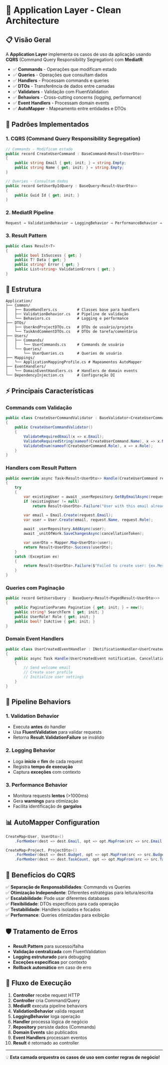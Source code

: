 # 🚀 Application Layer - Clean Architecture

## 📋 Visão Geral

A **Application Layer** implementa os casos de uso da aplicação usando **CQRS** (Command Query Responsibility Segregation) com **MediatR**:

- ✅ **Commands** - Operações que modificam estado
- ✅ **Queries** - Operações que consultam dados  
- ✅ **Handlers** - Processam commands e queries
- ✅ **DTOs** - Transferência de dados entre camadas
- ✅ **Validators** - Validação com FluentValidation
- ✅ **Behaviors** - Cross-cutting concerns (logging, performance)
- ✅ **Event Handlers** - Processam domain events
- ✅ **AutoMapper** - Mapeamento entre entidades e DTOs

## 🎯 Padrões Implementados

### **1. CQRS (Command Query Responsibility Segregation)**
```csharp
// Commands - Modificam estado
public record CreateUserCommand : BaseCommand<Result<UserDto>>
{
    public string Email { get; init; } = string.Empty;
    public string Name { get; init; } = string.Empty;
}

// Queries - Consultam dados
public record GetUserByIdQuery : BaseQuery<Result<UserDto>>
{
    public Guid Id { get; init; }
}
```

### **2. MediatR Pipeline**
```csharp
Request → ValidationBehavior → LoggingBehavior → PerformanceBehavior → Handler
```

### **3. Result Pattern**
```csharp
public class Result<T>
{
    public bool IsSuccess { get; }
    public T? Data { get; }
    public string? Error { get; }
    public List<string> ValidationErrors { get; }
}
```

## 📁 Estrutura

```
Application/
├── Common/
│   ├── BaseHandlers.cs         # Classes base para handlers
│   ├── ValidationBehavior.cs   # Pipeline de validação
│   └── Behaviors.cs            # Logging e performance
├── DTOs/
│   ├── UserAndProjectDTOs.cs   # DTOs de usuário/projeto
│   └── TaskAndCommentDTOs.cs   # DTOs de tarefa/comentário
├── Users/
│   ├── Commands/
│   │   └── UserCommands.cs     # Commands de usuário
│   └── Queries/
│       └── UserQueries.cs      # Queries de usuário
├── Mappings/
│   └── ApplicationMappingProfile.cs # Mapeamentos AutoMapper
├── EventHandlers/
│   └── DomainEventHandlers.cs  # Handlers de domain events
└── DependencyInjection.cs      # Configuração DI
```

## ⚡ Principais Características

### **Commands com Validação**
```csharp
public class CreateUserCommandValidator : BaseValidator<CreateUserCommand>
{
    public CreateUserCommandValidator()
    {
        ValidateRequiredEmail(x => x.Email);
        ValidateRequiredString(nameof(CreateUserCommand.Name), x => x.Name);
        ValidateEnum(nameof(CreateUserCommand.Role), x => x.Role);
    }
}
```

### **Handlers com Result Pattern**
```csharp
public override async Task<Result<UserDto>> Handle(CreateUserCommand request, CancellationToken cancellationToken)
{
    try
    {
        var existingUser = await _userRepository.GetByEmailAsync(request.Email);
        if (existingUser != null)
            return Result<UserDto>.Failure("User with this email already exists");

        var email = Email.Create(request.Email);
        var user = User.Create(email, request.Name, request.Role);
        
        await _userRepository.AddAsync(user);
        await _unitOfWork.SaveChangesAsync(cancellationToken);

        var userDto = Mapper.Map<UserDto>(user);
        return Result<UserDto>.Success(userDto);
    }
    catch (Exception ex)
    {
        return Result<UserDto>.Failure($"Failed to create user: {ex.Message}");
    }
}
```

### **Queries com Paginação**
```csharp
public record GetUsersQuery : BaseQuery<Result<PagedResult<UserDto>>>
{
    public PaginationParams Pagination { get; init; } = new();
    public string? SearchTerm { get; init; }
    public UserRole? Role { get; init; }
    public bool? IsActive { get; init; }
}
```

### **Domain Event Handlers**
```csharp
public class UserCreatedEventHandler : INotificationHandler<UserCreatedEvent>
{
    public async Task Handle(UserCreatedEvent notification, CancellationToken cancellationToken)
    {
        // Send welcome email
        // Create user profile
        // Initialize user settings
    }
}
```

## 🔧 Pipeline Behaviors

### **1. Validation Behavior**
- Executa **antes** do handler
- Usa **FluentValidation** para validar requests
- Retorna **Result.ValidationFailure** se inválido

### **2. Logging Behavior**
- Loga **início** e **fim** de cada request
- Registra **tempo de execução**
- Captura **exceções** com contexto

### **3. Performance Behavior**
- Monitora requests **lentos** (>1000ms)
- Gera **warnings** para otimização
- Facilita identificação de **gargalos**

## 📊 AutoMapper Configuration

```csharp
CreateMap<User, UserDto>()
    .ForMember(dest => dest.Email, opt => opt.MapFrom(src => src.Email.Value));

CreateMap<Project, ProjectDto>()
    .ForMember(dest => dest.Budget, opt => opt.MapFrom(src => src.Budget != null ? src.Budget.Amount : (decimal?)null))
    .ForMember(dest => dest.TaskCount, opt => opt.MapFrom(src => src.Tasks.Count));
```

## 🎨 Benefícios do CQRS

✅ **Separação de Responsabilidades**: Commands vs Queries  
✅ **Otimização Independente**: Diferentes estratégias para leitura/escrita  
✅ **Escalabilidade**: Pode usar diferentes databases  
✅ **Flexibilidade**: DTOs específicos para cada operação  
✅ **Testabilidade**: Handlers isolados e focados  
✅ **Performance**: Queries otimizadas para exibição  

## 🛡️ Tratamento de Erros

- **Result Pattern** para sucesso/falha
- **Validação centralizada** com FluentValidation
- **Logging estruturado** para debugging
- **Exceções específicas** por contexto
- **Rollback automático** em caso de erro

## 🔄 Fluxo de Execução

1. **Controller** recebe request HTTP
2. **Controller** cria Command/Query
3. **MediatR** executa pipeline behaviors
4. **ValidationBehavior** valida request
5. **LoggingBehavior** loga operação
6. **Handler** processa lógica de negócio
7. **Repository** persiste dados (Commands)
8. **Domain Events** são publicados
9. **Event Handlers** processam eventos
10. **Result** é retornado ao controller

---

💡 **Esta camada orquestra os casos de uso sem conter regras de negócio!**
